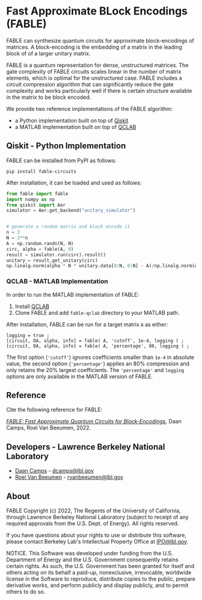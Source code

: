 # Fast Approximate BLock Encodings (FABLE)

FABLE can synthesize quantum circuits for approximate block-encodings of matrices. A block-encoding is the embedding of a matrix in the leading block of of a larger unitary matrix.

FABLE is a quantum representation for dense, unstructured matrices. The gate complexity of FABLE circuits scales linear in the number of matrix elements, which is optimal for the unstructured case. FABLE includes a circuit compression algorithm that can significantly reduce the gate complexity and works particularly well if there is certain structure available in the matrix to be block encoded.

We provide two reference implementations of the FABLE algorithm: 
* a Python implementation built on top of [Qiskit](https://qiskit.org/)
* a MATLAB implementation built on top of [QCLAB](https://github.com/QuantumComputingLab/qclab)


## Qiskit - Python Implementation

FABLE can be installed from PyPI as follows:

```
pip install fable-circuits
```

After installation, it can be loaded and used as follows:

```py
from fable import fable
import numpy as np
from qiskit import Aer
simulator = Aer.get_backend("unitary_simulator")


# generate a random matrix and block encode it
n = 3
N = 2**n
A = np.random.randn(N, N)
circ, alpha = fable(A, 0)
result = simulator.run(circ).result()
unitary = result.get_unitary(circ)
np.linalg.norm(alpha * N * unitary.data[0:N, 0:N] - A)/np.linalg.norm(A)
```

### QCLAB - MATLAB Implementation ###

In order to run the MATLAB implementation of FABLE:

1. Install [QCLAB](https://github.com/QuantumComputingLab/qclab)
2. Clone FABLE and add `fable-qclab` directory to your MATLAB path.

After installation, FABLE can be run for a target matrix `A` as either:

```
logging = true ;
[circuit, OA, alpha, info] = fable( A, 'cutoff', 1e-4, logging ) ;
[circuit, OA, alpha, info] = fable( A, 'percentage', 80, logging ) ;
```        
The first option (`'cutoff'`) ignores coefficients smaller than `1e-4` in absolute value, the second option
(`'percentage'`) applies an 80% compression and only retains the 20% largest coefficients. The `'percentage'` and `logging` options are only available in the MATLAB version of FABLE.

## Reference

Cite the following reference for FABLE:

[*FABLE: Fast Approximate Quantum Circuits for Block-Encodings*](https://arxiv.org/abs/2205.00081), Daan Camps, Roel Van Beeumen, 2022.

## Developers - Lawrence Berkeley National Laboratory
- [Daan Camps](http://campsd.github.io/) - dcamps@lbl.gov
- [Roel Van Beeumen](http://www.roelvanbeeumen.be/) - rvanbeeumen@lbl.gov

## About 
FABLE Copyright (c) 2022, The Regents of the University of California,
through Lawrence Berkeley National Laboratory (subject to receipt of
any required approvals from the U.S. Dept. of Energy). All rights reserved.

If you have questions about your rights to use or distribute this software,
please contact Berkeley Lab's Intellectual Property Office at
IPO@lbl.gov.

NOTICE.  This Software was developed under funding from the U.S. Department
of Energy and the U.S. Government consequently retains certain rights.  As
such, the U.S. Government has been granted for itself and others acting on
its behalf a paid-up, nonexclusive, irrevocable, worldwide license in the
Software to reproduce, distribute copies to the public, prepare derivative 
works, and perform publicly and display publicly, and to permit others to do so.

